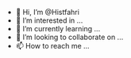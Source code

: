 - 👋 Hi, I’m @Histfahri
- 👀 I’m interested in ...
- 🌱 I’m currently learning ...
- 💞️ I’m looking to collaborate on ...
- 📫 How to reach me ...

<!---
Histfahri/Histfahri is a ✨ special ✨ repository because its `README.md` (this file) appears on your GitHub profile.
You can click the Preview link to take a look at your changes.
--->
